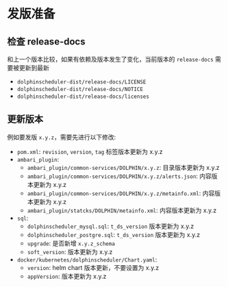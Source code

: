 # 发版准备

## 检查 release-docs

和上一个版本比较，如果有依赖及版本发生了变化，当前版本的 `release-docs` 需要被更新到最新

 - `dolphinscheduler-dist/release-docs/LICENSE`
 - `dolphinscheduler-dist/release-docs/NOTICE`
 - `dolphinscheduler-dist/release-docs/licenses`

## 更新版本

例如要发版 `x.y.z`，需要先进行以下修改:

 - `pom.xml`: `revision`, `version`, `tag` 标签版本更新为 x.y.z
 - `ambari_plugin`:
   - `ambari_plugin/common-services/DOLPHIN/x.y.z`: 目录版本更新为 x.y.z
   - `ambari_plugin/common-services/DOLPHIN/x.y.z/alerts.json`: 内容版本更新为 x.y.z
   - `ambari_plugin/common-services/DOLPHIN/x.y.z/metainfo.xml`: 内容版本更新为 x.y.z
   - `ambari_plugin/statcks/DOLPHIN/metainfo.xml`: 内容版本更新为 x.y.z
 - `sql`:
   - `dolphinscheduler_mysql.sql`: `t_ds_version` 版本更新为 x.y.z
   - `dolphinscheduler_postgre.sql`: `t_ds_version` 版本更新为 x.y.z
   - `upgrade`: 是否新增 `x.y.z_schema`
   - `soft_version`: 版本更新为 x.y.z
 - `docker/kubernetes/dolphinscheduler/Chart.yaml`:
   - `version`: helm chart 版本更新，不要设置为 x.y.z
   - `appVersion`: 版本更新为 x.y.z
